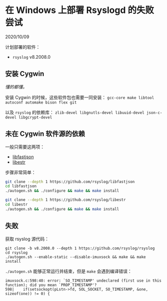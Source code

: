 # 在 Windows 上部署 Rsyslogd 的失败尝试
2020/10/09

计划部署的软件：
* `rsyslog` v8.2008.0

## 安装 Cygwin
_懂的都懂。_

安装 Cygwin 的时候，这些软件包也需要一同安装：
`gcc-core make libtool autoconf automake bison flex git`

以及 `rsyslog` 的依赖库：
`zlib-devel libgnutls-devel libuuid-devel json-c-devel libgcrypt-devel`

## 未在 Cygwin 软件源的依赖
一般只需要这两项：
* [libfastjson](https://github.com/rsyslog/libfastjson)
* [libestr](https://github.com/rsyslog/libestr)

步骤非常简单：
```sh
git clone --depth 1 https://github.com/rsyslog/libfastjson
cd libfastjson
./autogen.sh && ./configure && make && make install

git clone --depth 1 https://github.com/rsyslog/libestr
cd libestr
./autogen.sh && ./configure && make && make install
```

## 失败
获取 rsyslog 源代码：
```
git clone -b v8.2008.0 --depth 1 https://github.com/rsyslog/rsyslog
cd rsyslog
./autogen.sh --enable-static --disable-imuxsock && make && make install
```
`./autogen.sh` 能够正常运行并结束，但是 `make` 会遇到编译错误：
```
imuxsock.c:598:40: error: `SO_TIMESTAMP' undeclared (first use in this function); did you mean `PROP_TIMESTAMP'?
598|    if(setsockopt(pLstn->fd, SOL_SOCKET, SO_TIMESTAMP, &one, sizeof(one)) != 0) {
```

